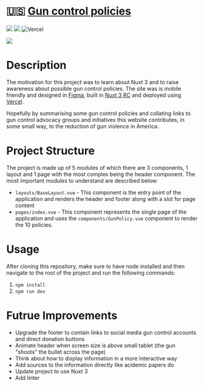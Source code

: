 # 🇺🇸 [Gun control policies](https://www.guncontrolpolicies.com/)
![](https://img.shields.io/github/license/Hiccup246/gun-control-policies)
![](https://img.shields.io/github/languages/code-size/Hiccup246/gun-control-policies)
![Vercel](https://therealsujitk-vercel-badge.vercel.app/?app=gun-control-policies)

![](https://i.imgur.com/Ovik1jJ.png)

# Description
The motivation for this project was to learn about Nuxt 3 and to raise awareness about possible gun control policies. The site was is mobile friendly and designed in [Figma](https://www.figma.com/), built in [Nuxt 3 RC](https://v3.nuxtjs.org/) and deployed using [Vercel](https://vercel.com/).

Hopefully by summarising some gun control policies and collating links to gun control advocacy groups and initiatives this website contributes, in some small way, to the reduction of gun violence in America.

# Project Structure
The project is made up of 5 modules of which there are 3 components, 1 layout and 1 page with the most complex being the header component. The most important modules to understand are described below:
- `layouts/BaseLayout.vue` - This component is the entry point of the application and renders the header and footer along with a slot for page content
- `pages/index.vue` - This component represents the single page of the application and uses the `components/GunPolicy.vue` component to render the 10 policies.

# Usage
After cloning this repository, make sure to have node installed and then navigate to the root of the project and run the following commands:

1. `npm install`
2. `npm run dev`

# Futrue Improvements
- Upgrade the footer to contain links to social media gun control accounts and direct donation buttons
- Animate header when screen size is above small tablet (the gun "shoots" the bullet across the page)
- Think about how to display information in a more interactive way
- Add sources to the information directly like acidemic papers do
- Update project to use Nuxt 3
- Add linter